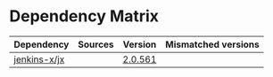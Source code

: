 # Dependency Matrix

Dependency | Sources | Version | Mismatched versions
---------- | ------- | ------- | -------------------
[jenkins-x/jx](https://github.com/jenkins-x/jx.git) |  | [2.0.561](https://github.com/jenkins-x/jx/releases/tag/v2.0.561) | 
